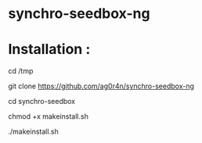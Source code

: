 synchro-seedbox-ng
===============

Installation :
===============
cd /tmp

git clone https://github.com/ag0r4n/synchro-seedbox-ng

cd synchro-seedbox

chmod +x makeinstall.sh

./makeinstall.sh
